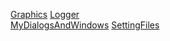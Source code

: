 [Graphics](Graphics/_Main.md)
[Logger](Logger/_Main.md)   
[MyDialogsAndWindows](MyDialogsAndWindows/_Main.md)
[SettingFiles](SettingFiles/_Main.md)